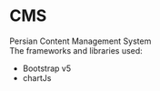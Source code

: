 # CMS
Persian Content Management System <br>
The frameworks and libraries used:
- Bootstrap v5
- chartJs

